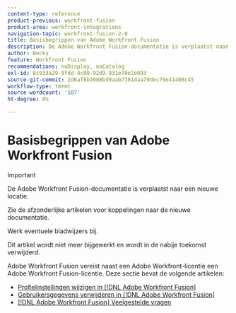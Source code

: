 ```yaml
---
content-type: reference
product-previous: workfront-fusion
product-area: workfront-integrations
navigation-topic: workfront-fusion-2-0
title: Basisbegrippen van Adobe Workfront Fusion
description: De Adobe Workfront Fusion-documentatie is verplaatst naar een nieuwe locatie. Dit artikel is vervangen, maar bevat een koppeling naar het nieuwe artikel dat deze functionaliteit behandelt.
author: Becky
feature: Workfront Fusion
recommendations: noDisplay, noCatalog
exl-id: 8c933a29-0fdd-4c00-92d9-931e70e2e093
source-git-commit: 2d6af8b4988bd9aab7381daa79dec79e41408c45
workflow-type: tm+mt
source-wordcount: '107'
ht-degree: 0%

---
```


# Basisbegrippen van Adobe Workfront Fusion

>[!IMPORTANT]
>
>De Adobe Workfront Fusion-documentatie is verplaatst naar een nieuwe locatie.
>
>Zie de afzonderlijke artikelen voor koppelingen naar de nieuwe documentatie.
>
>Werk eventuele bladwijzers bij.
>
>Dit artikel wordt niet meer bijgewerkt en wordt in de nabije toekomst verwijderd.

Adobe Workfront Fusion vereist naast een Adobe Workfront-licentie een Adobe Workfront Fusion-licentie.
Deze sectie bevat de volgende artikelen:

* [Profielinstellingen wijzigen in  [!DNL Adobe Workfront Fusion]](../../workfront-fusion/workfront-fusion-basics/change-profile-settings.md)
* [Gebruikersgegevens verwijderen in  [!DNL Adobe Workfront Fusion]](../../workfront-fusion/workfront-fusion-basics/delete-user-data.md)
* [[!DNL Adobe Workfront Fusion] Veelgestelde vragen](../../workfront-fusion/workfront-fusion-basics/faq.md)
